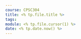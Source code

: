 ```yaml
---
course: CPSC304
title: <% tp.file.title %>
tags:
module: <% tp.file.cursor(1) %>
date: <% tp.date.now() %>
---
```

